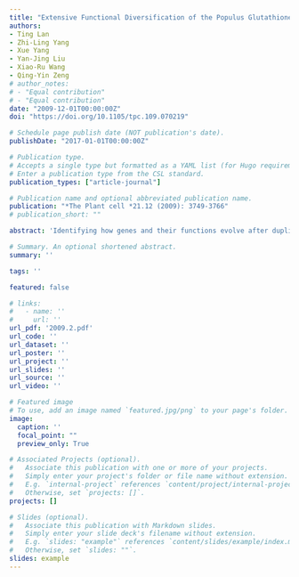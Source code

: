 ```yaml
---
title: "Extensive Functional Diversification of the Populus Glutathione S-transferase Supergene Family"
authors:
- Ting Lan
- Zhi-Ling Yang
- Xue Yang
- Yan-Jing Liu
- Xiao-Ru Wang
- Qing-Yin Zeng
# author_notes:
# - "Equal contribution"
# - "Equal contribution"
date: "2009-12-01T00:00:00Z"
doi: "https://doi.org/10.1105/tpc.109.070219" 

# Schedule page publish date (NOT publication's date).
publishDate: "2017-01-01T00:00:00Z"

# Publication type.
# Accepts a single type but formatted as a YAML list (for Hugo requirements).
# Enter a publication type from the CSL standard.
publication_types: ["article-journal"]

# Publication name and optional abbreviated publication name.
publication: "*The Plant cell *21.12 (2009): 3749-3766"
# publication_short: ""

abstract: 'Identifying how genes and their functions evolve after duplication is central to understanding gene family radiation. In this study, we systematically examined the functional diversification of the glutathione S-transferase (GST) gene family in Populus trichocarpa by integrating phylogeny, expression, substrate specificity, and enzyme kinetic data. GSTs are ubiquitous proteins in plants that play important roles in stress tolerance and detoxification metabolism. Genome annotation identified 81 GST genes in Populus that were divided into eight classes with distinct divergence in their evolutionary rate, gene structure, expression responses to abiotic stressors, and enzymatic properties of encoded proteins. In addition, when all the functional parameters were examined, clear divergence was observed within tandem clusters and between paralogous gene pairs, suggesting that subfunctionalization has taken place among duplicate genes. The two domains of GST proteins appear to have evolved under differential selective pressures. The C-terminal domain seems to have been subject to more relaxed functional constraints or divergent directional selection, which may have allowed rapid changes in substrate specificity, affinity, and activity, while maintaining the primary function of the enzyme. Our findings shed light on mechanisms that facilitate the retention of duplicate genes, which can result in a large gene family with a broad substrate spectrum and a wide range of reactivity toward different substrates.'

# Summary. An optional shortened abstract.
summary: ''

tags: ''

featured: false

# links:
#   - name: ''
#     url: ''
url_pdf: '2009.2.pdf'
url_code: ''
url_dataset: ''
url_poster: ''
url_project: ''
url_slides: ''
url_source: ''
url_video: ''

# Featured image
# To use, add an image named `featured.jpg/png` to your page's folder. 
image:
  caption: ''
  focal_point: ""
  preview_only: True

# Associated Projects (optional).
#   Associate this publication with one or more of your projects.
#   Simply enter your project's folder or file name without extension.
#   E.g. `internal-project` references `content/project/internal-project/index.md`.
#   Otherwise, set `projects: []`.
projects: []

# Slides (optional).
#   Associate this publication with Markdown slides.
#   Simply enter your slide deck's filename without extension.
#   E.g. `slides: "example"` references `content/slides/example/index.md`.
#   Otherwise, set `slides: ""`.
slides: example
---
```



